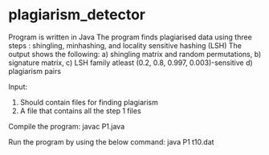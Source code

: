 # plagiarism_detector
Program is written in Java 
The program finds plagiarised data using three steps : shingling, minhashing, and locality sensitive hashing (LSH)
The output shows the following:
  a) shingling matrix and random permutations,
  b) signature matrix,
  c) LSH family atleast (0.2, 0.8, 0.997, 0.003)-sensitive
  d) plagiarism pairs

Input:
  1) Should contain files for finding plagiarism
  2) A file that contains all the step 1 files 
  

Compile the program:
  javac P1.java

Run the program by using the below command:
  java P1 t10.dat
